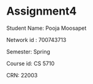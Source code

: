 # Assignment4
Student Name: Pooja Moosapet

Network id : 700743713

Semester: Spring

Course id: CS 5710

CRN: 22003
